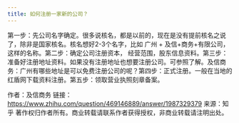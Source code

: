 ```yaml
---
title: 如何注册一家新的公司？
---
```

<!-- Welcome to [Hexo](https://hexo.io/)! This is your very first post. Check [documentation](https://hexo.io/docs/) for more info. If you get any problems when using Hexo, you can find the answer in [troubleshooting](https://hexo.io/docs/troubleshooting.html) or you can ask me on [GitHub](https://github.com/hexojs/hexo/issues). -->

<!-- ## Quick Start

### Create a new post

``` bash
$ hexo new "My New Post"
```

More info: [Writing](https://hexo.io/docs/writing.html)

### Run server

``` bash
$ hexo server
```

More info: [Server](https://hexo.io/docs/server.html)

### Generate static files

``` bash
$ hexo generate
```

More info: [Generating](https://hexo.io/docs/generating.html)

### Deploy to remote sites

``` bash
$ hexo deploy
```

More info: [Deployment](https://hexo.io/docs/one-command-deployment.html) -->


第一步：先公司名字确定。很多说核名，都是以前的，现在是没有提前核名之说了，除非是国家核名。核名想好2-3个名字，比如  广州   +  及信+商务+有限公司，这样的名称。第二步：确定公司注册资本， 经营范围，股东信息资料。第三步：准备好注册地址资料。如果没有注册地址也想要注册公司。可参照了解。及信商务：广州有哪些地址是可以免费注册公司的呢？第四步：正式注册。一般在当地的红盾网下载资料注册。第五步：领取营业执照刻章备案。

作者：及信商务
链接：https://www.zhihu.com/question/469146889/answer/1987329379
来源：知乎
著作权归作者所有。商业转载请联系作者获得授权，非商业转载请注明出处。